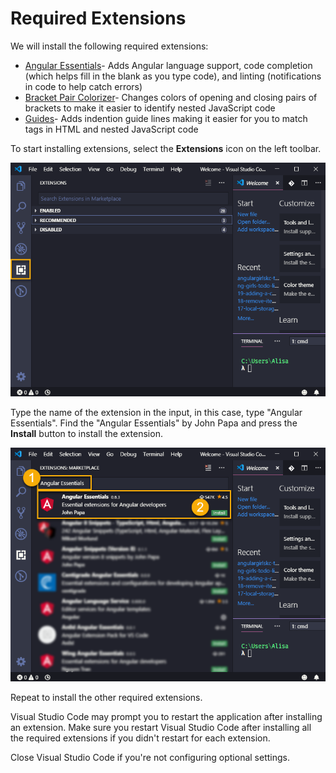 # Required Extensions

We will install the following required extensions:

* [Angular Essentials](https://marketplace.visualstudio.com/items?itemName=johnpapa.angular-essentials)- Adds Angular language support, code completion \(which helps fill in the blank as you type code\), and linting \(notifications in code to help catch errors\) 
* [Bracket Pair Colorizer](https://marketplace.visualstudio.com/items?itemName=CoenraadS.bracket-pair-colorizer)- Changes colors of opening and closing pairs of brackets to make it easier to identify nested JavaScript code
* [Guides](https://marketplace.visualstudio.com/items?itemName=spywhere.guides)- Adds indention guide lines making it easier for you to match tags in HTML and nested JavaScript code

To start installing extensions, select the **Extensions** icon on the left toolbar.

![Visual Studio Code Extensions Menu](../../.gitbook/assets/extensions.png)

Type the name of the extension in the input, in this case, type "Angular Essentials". Find the "Angular Essentials" by John Papa and press the **Install** button to install the extension.

![](../../.gitbook/assets/install-extensions.png)

Repeat to install the other required extensions.

Visual Studio Code may prompt you to restart the application after installing an extension. Make sure you restart Visual Studio Code after installing all the required extensions if you didn't restart for each extension.

Close Visual Studio Code if you're not configuring optional settings.

